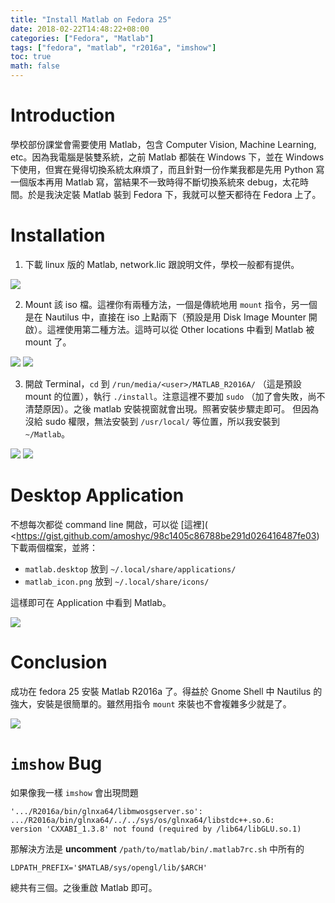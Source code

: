 ```yaml
---
title: "Install Matlab on Fedora 25"
date: 2018-02-22T14:48:22+08:00
categories: ["Fedora", "Matlab"]
tags: ["fedora", "matlab", "r2016a", "imshow"]
toc: true
math: false
---
```


# Introduction

學校部份課堂會需要使用 Matlab，包含 Computer Vision, Machine Learning, etc。因為我電腦是裝雙系統，之前 Matlab 都裝在 Windows 下，並在 Windows 下使用，但實在覺得切換系統太麻煩了，而且針對一份作業我都是先用 Python 寫一個版本再用 Matlab 寫，當結果不一致時得不斷切換系統來 debug，太花時間。於是我決定裝 Matlab 裝到 Fedora 下，我就可以整天都待在 Fedora 上了。

# Installation

1. 下載 linux 版的 Matlab, network.lic 跟說明文件，學校一般都有提供。

![](https://imgur.com/yqHD2uq.png)

2. Mount 該 iso 檔。這裡你有兩種方法，一個是傳統地用 `mount` 指令，另一個是在 Nautilus 中，直接在 iso 上點兩下（預設是用 Disk Image Mounter 開啟）。這裡使用第二種方法。這時可以從 Other locations 中看到 Matlab 被 mount 了。

![](https://imgur.com/Zx4jUcA.png)
![](https://imgur.com/iVIfxaj.png)

3. 開啟 Terminal，`cd` 到 `/run/media/<user>/MATLAB_R2016A/` （這是預設 mount 的位置），執行 `./install`。注意這裡不要加 `sudo` （加了會失敗，尚不清楚原因）。之後 matlab 安裝視窗就會出現。照著安裝步驟走即可。 但因為沒給 sudo 權限，無法安裝到 `/usr/local/` 等位置，所以我安裝到 `~/Matlab`。

![](https://imgur.com/2CNMpZB.png)
![](https://imgur.com/E0alIo7.png)

# Desktop Application

不想每次都從 command line 開啟，可以從 [這裡]( <https://gist.github.com/amoshyc/98c1405c86788be291d026416487fe03) 下載兩個檔案，並將：

* `matlab.desktop` 放到 `~/.local/share/applications/`
* `matlab_icon.png` 放到 `~/.local/share/icons/`

這樣即可在 Application 中看到 Matlab。

![](https://imgur.com/mogWngx.png)

# Conclusion

成功在 fedora 25 安裝 Matlab R2016a 了。得益於 Gnome Shell 中 Nautilus 的強大，安裝是很簡單的。雖然用指令 `mount` 來裝也不會複雜多少就是了。

![](https://imgur.com/B6b0VQo.png)

# `imshow` Bug

如果像我一樣 `imshow` 會出現問題

```
'.../R2016a/bin/glnxa64/libmwosgserver.so':
.../R2016a/bin/glnxa64/../../sys/os/glnxa64/libstdc++.so.6:
version 'CXXABI_1.3.8' not found (required by /lib64/libGLU.so.1)
```

那解決方法是 **uncomment**  `/path/to/matlab/bin/.matlab7rc.sh` 中所有的

```
LDPATH_PREFIX='$MATLAB/sys/opengl/lib/$ARCH'
```

總共有三個。之後重啟 Matlab 即可。